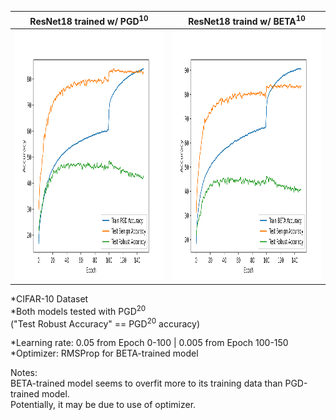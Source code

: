 <!-- ![alt text](https://github.com/hyukahn16/adv_bilevel_optim/blob/master/saved_models/pgd_merge/pgd_accuracy.png) -->
| ResNet18 trained w/ PGD<sup>10</sup>  | ResNet18 traind w/ BETA<sup>10</sup> |
| ------------- | ------------- |
| <img src="https://github.com/hyukahn16/adv_bilevel_optim/blob/v1/saved_models/pgd_merge/pgd_accuracy.png" width="500" height="400"/>  | <img src="https://github.com/hyukahn16/adv_bilevel_optim/blob/v1/saved_models/bilevel_merge/bilevel_accuracy.png" width="500" height="400"/>  |

*CIFAR-10 Dataset  
*Both models tested with PGD<sup>20</sup>  
("Test Robust Accuracy" == PGD<sup>20</sup> accuracy)

*Learning rate: 0.05 from Epoch 0-100 | 0.005 from Epoch 100-150  
*Optimizer: RMSProp for BETA-trained model

Notes:  
BETA-trained model seems to overfit more to its training data than PGD-trained model.  
Potentially, it may be due to use of optimizer.

